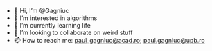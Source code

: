 - 👋 Hi, I’m @Gagniuc
- 👀 I’m interested in algorithms
- 🌱 I’m currently learning life
- 💞️ I’m looking to collaborate on weird stuff
- 📫 How to reach me: paul_gagniuc@acad.ro; paul.gagniuc@upb.ro

<!---
Gagniuc/Gagniuc is a ✨ special ✨ repository because its `README.md` (this file) appears on your GitHub profile.
You can click the Preview link to take a look at your changes.
--->

